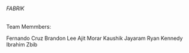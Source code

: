 ###### FABRIK

Team Memmbers:

Fernando Cruz
Brandon Lee
Ajit Morar
Kaushik Jayaram
Ryan Kennedy 
Ibrahim Zbib


